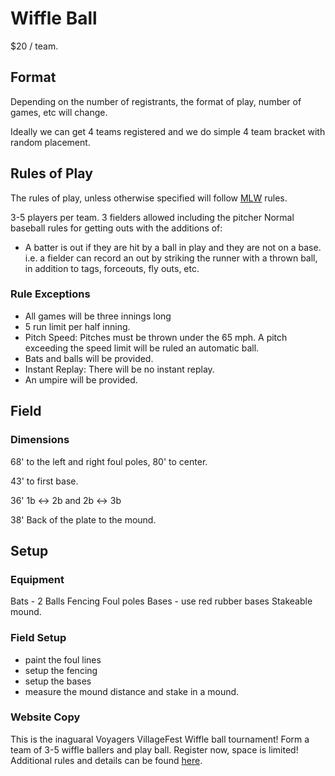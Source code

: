 # Wiffle Ball

$20 / team.

## Format

Depending on the number of registrants, the format of play, number of games, etc will change.

Ideally we can get 4 teams registered and we do simple 4 team bracket with random placement.

## Rules of Play

The rules of play, unless otherwise specified will follow [MLW](https://www.leaguelineup.com/miscinfo.asp?menuid=30&url=mlwcultzfield) rules.

3-5 players per team.
3 fielders allowed including the pitcher
Normal baseball rules for getting outs with the additions of:

* A batter is out if they are hit by a ball in play and they are not on a base. i.e. a fielder can record an out by striking the runner with a thrown ball, in addition to tags, forceouts, fly outs, etc.


### Rule Exceptions

* All games will be three innings long
* 5 run limit per half inning.
* Pitch Speed: Pitches must be thrown under the 65 mph. A pitch exceeding the speed limit will be ruled an automatic ball.
* Bats and balls will be provided.
* Instant Replay:  There will be no instant replay.
* An umpire will be provided.

## Field

### Dimensions

68' to the left and right foul poles, 80' to center.

43' to first base.

36' 1b <-> 2b and 2b <-> 3b

38' Back of the plate to the mound.

## Setup

### Equipment

Bats - 2
Balls
Fencing
Foul poles
Bases - use red rubber bases
Stakeable mound.

### Field Setup

* paint the foul lines
* setup the fencing
* setup the bases
* measure the mound distance and stake in a mound.

### Website Copy

This is the inaguaral Voyagers VillageFest Wiffle ball tournament!  Form a team of 3-5 wiffle ballers and play ball.  Register now, space is limited!  Additional rules and details can be found [here](https://nevoyagers.com/sys/website/?pageId=18071).

